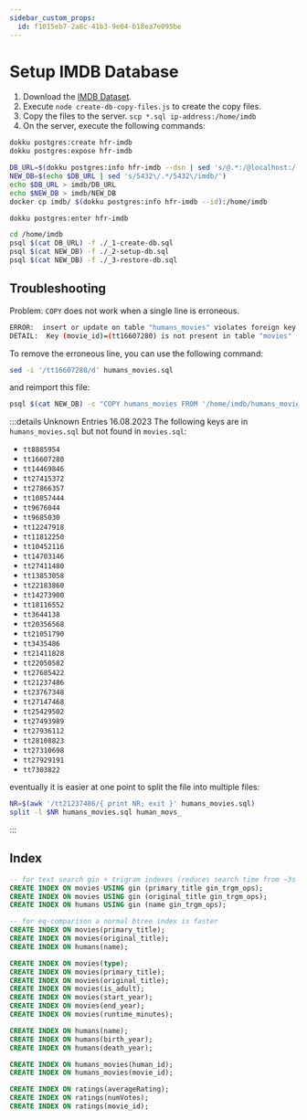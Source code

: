 ```yaml
---
sidebar_custom_props:
  id: f1015eb7-2a8c-41b3-9e04-b18ea7e095be
---
```


# Setup IMDB Database

1. Download the [IMDB Dataset](https://datasets.imdbws.com/).
2. Execute `node create-db-copy-files.js` to create the copy files.
3. Copy the files to the server. `scp *.sql ip-address:/home/imdb`
4. On the server, execute the following commands:

```bash
dokku postgres:create hfr-imdb
dokku postgres:expose hfr-imdb

DB_URL=$(dokku postgres:info hfr-imdb --dsn | sed 's/@.*:/@localhost:/')
NEW_DB=$(echo $DB_URL | sed 's/5432\/.*/5432\/imdb/')
echo $DB_URL > imdb/DB_URL
echo $NEW_DB > imdb/NEW_DB
docker cp imdb/ $(dokku postgres:info hfr-imdb --id):/home/imdb

dokku postgres:enter hfr-imdb

cd /home/imdb
psql $(cat DB_URL) -f ./_1-create-db.sql
psql $(cat NEW_DB) -f ./_2-setup-db.sql
psql $(cat NEW_DB) -f ./_3-restore-db.sql
```

## Troubleshooting

Problem: `COPY` does not work when a single line is erroneous.

```bash
ERROR:  insert or update on table "humans_movies" violates foreign key constraint "humans_movies_movie_id_fkey"
DETAIL:  Key (movie_id)=(tt16607280) is not present in table "movies"
```

To remove the erroneous line, you can use the following command:

```bash
sed -i '/tt16607280/d' humans_movies.sql
```

and reimport this file:

```bash	
psql $(cat NEW_DB) -c "COPY humans_movies FROM '/home/imdb/humans_movies.sql';"
```

:::details Unknown Entries 16.08.2023
The following keys are in `humans_movies.sql` but not found in `movies.sql`:

- `tt8885954`
- `tt16607280`
- `tt14469846`
- `tt27415372`
- `tt27866357`
- `tt10857444`
- `tt9676044`
- `tt9685030`
- `tt12247918`
- `tt11812250`
- `tt10452116`
- `tt14703146`
- `tt27411480`
- `tt13853058`
- `tt22183860`
- `tt14273900`
- `tt18116552`
- `tt3644138`
- `tt20356568`
- `tt21051790`
- `tt3435486`
- `tt21411828`
- `tt22050582`
- `tt27685422`
- `tt21237486`
- `tt23767348`
- `tt27147468`
- `tt25429502`
- `tt27493989`
- `tt27936112`
- `tt28108823`
- `tt27310698`
- `tt27929191`
- `tt7303822`

eventually it is easier at one point to split the file into multiple files:
```bash
NR=$(awk '/tt21237486/{ print NR; exit }' humans_movies.sql)
split -l $NR humans_movies.sql human_movs_
```
:::

## Index

```sql
-- for text search gin + trigram indexes (reduces search time from ~3s to ~50ms)
CREATE INDEX ON movies USING gin (primary_title gin_trgm_ops);
CREATE INDEX ON movies USING gin (original_title gin_trgm_ops);
CREATE INDEX ON humans USING gin (name gin_trgm_ops);

-- for eq-comparison a normal btree index is faster
CREATE INDEX ON movies(primary_title);
CREATE INDEX ON movies(original_title);
CREATE INDEX ON humans(name);

CREATE INDEX ON movies(type);
CREATE INDEX ON movies(primary_title);
CREATE INDEX ON movies(original_title);
CREATE INDEX ON movies(is_adult);
CREATE INDEX ON movies(start_year);
CREATE INDEX ON movies(end_year);
CREATE INDEX ON movies(runtime_minutes);

CREATE INDEX ON humans(name);
CREATE INDEX ON humans(birth_year);
CREATE INDEX ON humans(death_year);

CREATE INDEX ON humans_movies(human_id);
CREATE INDEX ON humans_movies(movie_id);

CREATE INDEX ON ratings(averageRating);
CREATE INDEX ON ratings(numVotes);
CREATE INDEX ON ratings(movie_id);
```
